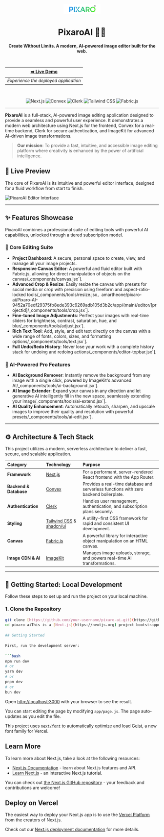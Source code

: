 <div align="center">
  <img src="/public/new-logo1.png" alt="PixaroAI Logo" width="120" />
  <h1>PixaroAI 🎨✨</h1>
  <p><strong>Create Without Limits. A modern, AI-powered image editor built for the web.</strong></p>
  <br/>

| [**➡️ Live Demo**](https://pixaro-ai.vercel.app/) |
| :---: |
| *Experience the deployed application* |

  <br/>

  ![Next.js](https://img.shields.io/badge/Next.js-000000?style=for-the-badge&logo=nextdotjs&logoColor=white)
  ![Convex](https://img.shields.io/badge/Convex-222222?style=for-the-badge&logo=convex&logoColor=white)
  ![Clerk](https://img.shields.io/badge/Clerk-6C47FF?style=for-the-badge&logo=clerk&logoColor=white)
  ![Tailwind CSS](https://img.shields.io/badge/Tailwind_CSS-38B2AC?style=for-the-badge&logo=tailwind-css&logoColor=white)
  ![Fabric.js](https://img.shields.io/badge/Fabric.js-282c34?style=for-the-badge&logo=javascript&logoColor=61DAFB)

</div>

---

**PixaroAI** is a full-stack, AI-powered image editing application designed to provide a seamless and powerful user experience. It demonstrates a modern web architecture using Next.js for the frontend, Convex for a real-time backend, Clerk for secure authentication, and ImageKit for advanced AI-driven image transformations.

> **Our mission**: To provide a fast, intuitive, and accessible image editing platform where creativity is enhanced by the power of artificial intelligence.

## 📸 Live Preview

The core of PixaroAI is its intuitive and powerful editor interface, designed for a fluid workflow from start to finish.

![PixaroAI Editor Interface](https://drive.google.com/file/d/1cNSnPkLZU8x39Vi_VA6GRBbjFJMn_BDl/view?usp=drive_link)

---

## ✨ Features Showcase

PixaroAI combines a professional suite of editing tools with powerful AI capabilities, unlocked through a tiered subscription model.

### 🎨 Core Editing Suite
- **Project Dashboard**: A secure, personal space to create, view, and manage all your image projects.
- **Responsive Canvas Editor**: A powerful and fluid editor built with Fabric.js, allowing for direct manipulation of objects on the canvas/_components/canvas.jsx`].
- **Advanced Crop & Resize**: Easily resize the canvas with presets for social media or crop with precision using freeform and aspect-ratio-locked tools/_components/tools/resize.jsx`, `amartheone/pixaro-ai/Pixaro-AI-9452a70edf29375fb8ede393c9269adb105d3b2c/app/(main)/editor/[projectid]/_components/tools/crop.jsx`].
- **Fine-tuned Image Adjustments**: Perfect your images with real-time sliders for brightness, contrast, saturation, hue, and blur/_components/tools/adjust.jsx`].
- **Rich Text Tool**: Add, style, and edit text directly on the canvas with a wide range of fonts, colors, sizes, and formatting options/_components/tools/text.jsx`].
- **Full Undo/Redo History**: Never lose your work with a complete history stack for undoing and redoing actions/_components/editor-topbar.jsx`].

### 🤖 AI-Powered Pro Features
- **AI Background Remover**: Instantly remove the background from any image with a single click, powered by ImageKit's advanced AI/_components/tools/ai-background.jsx`].
- **AI Image Extender**: Expand your canvas in any direction and let generative AI intelligently fill in the new space, seamlessly extending your image/_components/tools/ai-extend.jsx`].
- **AI Quality Enhancement**: Automatically retouch, sharpen, and upscale images to improve their quality and resolution with powerful presets/_components/tools/ai-edit.jsx`].

---

## ⚙️ Architecture & Tech Stack

This project utilizes a modern, serverless architecture to deliver a fast, secure, and scalable application.

| Category | Technology | Purpose |
| :--- | :--- | :--- |
| **Framework** | [Next.js](https://nextjs.org/) | For a performant, server-rendered React frontend with the App Router. |
| **Backend & Database** | [Convex](https://www.convex.dev/) | Provides a real-time database and serverless functions with zero backend boilerplate. |
| **Authentication** | [Clerk](https://clerk.com/) | Handles user management, authentication, and subscription plans securely. |
| **Styling** | [Tailwind CSS](https://tailwindcss.com/) & [shadcn/ui](https://ui.shadcn.com/) | A utility-first CSS framework for rapid and consistent UI development. |
| **Canvas** | [Fabric.js](http://fabricjs.com/) | A powerful library for interactive object manipulation on an HTML canvas. |
| **Image CDN & AI** | [ImageKit](https://imagekit.io/) | Manages image uploads, storage, and powers real-time AI transformations. |

---

## 🚀 Getting Started: Local Development

Follow these steps to set up and run the project on your local machine.

### 1. Clone the Repository
```bash
git clone [https://github.com/your-username/pixaro-ai.git](https://github.com/your-username/pixaro-ai.git)
cd pixaro-aiThis is a [Next.js](https://nextjs.org) project bootstrapped with [`create-next-app`](https://github.com/vercel/next.js/tree/canary/packages/create-next-app).

## Getting Started

First, run the development server:

```bash
npm run dev
# or
yarn dev
# or
pnpm dev
# or
bun dev
```

Open [http://localhost:3000](http://localhost:3000) with your browser to see the result.

You can start editing the page by modifying `app/page.js`. The page auto-updates as you edit the file.

This project uses [`next/font`](https://nextjs.org/docs/app/building-your-application/optimizing/fonts) to automatically optimize and load [Geist](https://vercel.com/font), a new font family for Vercel.

## Learn More

To learn more about Next.js, take a look at the following resources:

- [Next.js Documentation](https://nextjs.org/docs) - learn about Next.js features and API.
- [Learn Next.js](https://nextjs.org/learn) - an interactive Next.js tutorial.

You can check out [the Next.js GitHub repository](https://github.com/vercel/next.js) - your feedback and contributions are welcome!

## Deploy on Vercel

The easiest way to deploy your Next.js app is to use the [Vercel Platform](https://vercel.com/new?utm_medium=default-template&filter=next.js&utm_source=create-next-app&utm_campaign=create-next-app-readme) from the creators of Next.js.

Check out our [Next.js deployment documentation](https://nextjs.org/docs/app/building-your-application/deploying) for more details.
